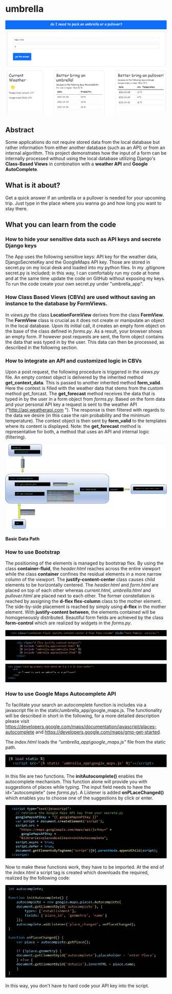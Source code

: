 # umbrella

![loadData](pics/screenshot.png?raw=true "loadData")

## Abstract
Some applications do not require stored data from the local database but rather information from either another database (such as an API) or from an internal algorithm. This project demonstrates how the input of a form can be internally processed without using the local database utilizing Django's **Class-Based Views** in combination with a **weather API** and **Google AutoComplete**.
## What is it about?
Get a quick answer if an umbrella or a pullover is needed for your upcoming trip. Just type in the place where you wanna go and how long you want to stay there. 

## What you can learn from the code
### How to hide your sensitive data such as API keys and secrete Django keys
The App uses the following sensitive keys: API key for the weather data, DjangoSecreteKey and the GoogleMaps API key. Those are stored in secret.py on my local desk and loaded into my python files. In my .gitignore secret.py is included; in this way, I can comfortably run my code at home and at the same time update the code on GitHub without exposing my keys. To run the code create your own secret.py under "umbrella_app". 

### How Class Based Views (CBVs) are used without saving an instance to the database by **FormViews**. 
In *views.py* the class **LocationFormView** derives from the class **FormView**. The **FormView** class is crucial as it does not create or manipulate an object in the local database. Upon its initial call, it creates an empty form object on the base of the class defined in *forms.py*. As a result, your browser shows an empty form. If however post requests are sent, the form object contains the data that was typed in by the user. This data can then be processed, as described in the following section.  

### How to integrate an API and customized logic in CBVs
Upon a post request, the following procedure is triggered in the *views.py* file. An empty context object is delivered by the inherited method **get_context_data**. This is passed to another inherited method **form_valid**. Here the context is filled with the weather data that stems from the custom method get_forcast. The **get_forecast** method receives the data that is typed in by the user in a form object from *forms.py*. Based on the form data and your personal API key a request is sent to the weather API ("http://api.weatherapi.com "). The response is then filtered with regards to the data we desire (in this case the rain probability and the minimum temperature). The context object is then sent by **form_valid** to the templates where its content is displayed. Note: the **get_forecast** method is representative for both, a method that uses an API and internal logic (filtering). 

![loadData](pics/dataflow.png?raw=true "loadData")
#### Basic Data Path

### How to use Bootstrap
The positioning of the elements is managed by bootstrap flex. 
By using the class **container-fluid**, the *header.html* reaches across the entire viewport while the class **container** confines the residual elements in a more narrow column of the viewport. The **justify-content-center** class causes child elements to be horizontally centered. The *header.html* and  *form.html* are placed on top of each other whereas *current.html*, *umbrella.html* and *pullover.html* are placed next to each other. The former constellation is reached by assigning the **d-flex flex-column** class to the mother element. The side-by-side placement is reached by simply using **d-flex** in the mother element. With **justify-content between**, the elements contained will be homogeneously distributed. 
Beautiful form fields are achieved by the class **form-control** which are realized by widgets in the *forms.py*. 

![loadData](pics/BootstrapPosition.png?raw=true "loadData")

### How to use Google Maps Autocomplete API
To facilitate your search an autocomplete function is includes via a javascript file in the static/umbrella_app/google_maps.js. The functionality will be described in short in the following, for a more detailed description please visit https://developers.google.com/maps/documentation/javascript/places-autocomplete and https://developers.google.com/maps/gmp-get-started. 

The *index.html* loads the *"umbrella_app\google_maps.js"* file from the static path. 

![loadData](pics/loadScript.png?raw=true "loadData")

In this file are two functions. The **initAutocomplete()** enables the autocomplete mechanism. This function alone will provide you with suggestions of places while typing. The input field needs to have the id="autocomplete" (see *forms.py*). A Listener is added **onPLaceChanged()**  which enables you to choose one of the suggestions by click or enter. 

![loadData](pics/google_maps.png?raw=true "loadData")

Now to make these functions work, they have to be imported. At the end of the *index.html* a script tag is created which downloads the required, realized by the following code: 

![loadData](pics/createScriptTag.png?raw=true "loadData")

In this way, you don't have to hard code your API key into the script. 
